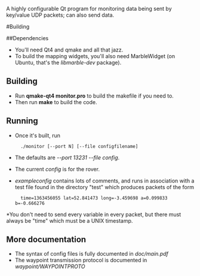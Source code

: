 A highly configurable Qt program for monitoring data being sent by key/value UDP packets; can also send data.

#Building

##Dependencies
* You'll need Qt4 and qmake and all that jazz.
* To build the mapping widgets, you'll also need MarbleWidget (on Ubuntu, that's the *libmarble-dev* package).

## Building
* Run **qmake-qt4 monitor.pro** to build the makefile if you need to.
* Then run **make** to build the code.

## Running
* Once it's built, run

        ./monitor [--port N] [--file configfilename]

* The defaults are *--port 13231 --file config*.
* The current *config* is for the rover.
* *exampleconfig* contains lots of comments, and runs in association with a test file found in the directory "test" which produces packets of the form
    
        time=1363456055 lat=52.841473 long=-3.459698 a=0.099833 b=-0.666276

*You don't need to send every variable in every packet, but there must always be "time" which must be a UNIX timestamp.
        

## More documentation
* The syntax of config files is fully documented in *doc/main.pdf*
* The waypoint transmission protocol is documented in *waypoint/WAYPOINTPROTO*

